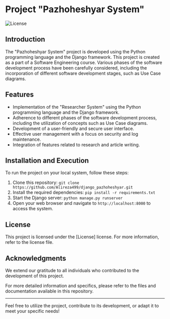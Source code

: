 # Project "Pazhoheshyar System"

![License](https://img.shields.io/badge/License-[License]-brightgreen.svg)

## Introduction

The "Pazhoheshyar System" project is developed using the Python programming language and the Django framework. This project is created as a part of a Software Engineering course. Various phases of the software development process have been carefully considered, including the incorporation of different software development stages, such as Use Case diagrams.

## Features

- Implementation of the "Researcher System" using the Python programming language and the Django framework.
- Adherence to different phases of the software development process, including the utilization of concepts such as Use Case diagrams.
- Development of a user-friendly and secure user interface.
- Effective user management with a focus on security and log maintenance.
- Integration of features related to research and article writing.

## Installation and Execution

To run the project on your local system, follow these steps:

1. Clone this repository: `git clone https://github.com/Alireza499/django_pazhoheshyar.git`
2. Install the required dependencies: `pip install -r requirements.txt`
3. Start the Django server: `python manage.py runserver`
4. Open your web browser and navigate to `http://localhost:8000` to access the system.

## License

This project is licensed under the [License] license. For more information, refer to the license file.

## Acknowledgments

We extend our gratitude to all individuals who contributed to the development of this project.

For more detailed information and specifics, please refer to the files and documentation available in this repository.

---

Feel free to utilize the project, contribute to its development, or adapt it to meet your specific needs!
